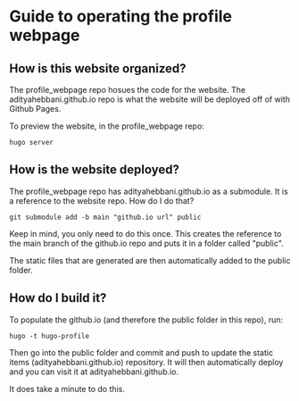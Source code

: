 # Guide to operating the profile webpage

## How is this website organized?

The profile_webpage repo hosues the code for the website.
The adityahebbani.github.io repo is what the website will be deployed off of with Github Pages.

To preview the website, in the profile_webpage repo:

```
hugo server
```

## How is the website deployed?

The profile_webpage repo has adityahebbani.github.io as a submodule. It is a reference to the website repo. How do I do that?

```
git submodule add -b main "github.io url" public
```

Keep in mind, you only need to do this once. This creates the reference to the main branch of the github.io repo and puts it in a folder called "public".

The static files that are generated are then automatically added to the public folder.

## How do I build it?

To populate the github.io (and therefore the public folder in this repo), run:

```
hugo -t hugo-profile
```

Then go into the public folder and commit and push to update the static items (adityahebbani.github.io) repository.
It will then automatically deploy and you can visit it at adityahebbani.github.io.

It does take a minute to do this.

